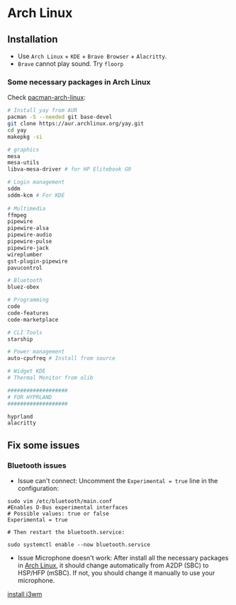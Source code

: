 # Arch Linux

## Installation
- Use `Arch Linux` + `KDE` + `Brave Browser` + `Alacritty`.
- `Brave` cannot play sound. Try `floorp`
### Some necessary packages in Arch Linux
Check [pacman-arch-linux](pacman-arch-linux.md):

```bash
# Install yay from AUR
pacman -S --needed git base-devel
git clone https://aur.archlinux.org/yay.git
cd yay
makepkg -si

# graphics
mesa
mesa-utils
libva-mesa-driver # for HP Elitebook G9

# Login management
sddm
sddm-kcm # For KDE
 
# Multimedia
ffmpeg
pipewire
pipewire-alsa
pipewire-audio
pipewire-pulse
pipewire-jack
wireplumber
gst-plugin-pipewire
pavucontrol

# Bluetooth
bluez-obex

# Programming
code
code-features
code-marketplace

# CLI Tools
starship

# Power management
auto-cpufreq # Install from source

# Widget KDE
# Thermal Monitor from olib

###################
# FOR HYPRLAND
###################

hyprland
alacritty
```

## Fix some issues
### Bluetooth issues
- Issue can't connect:
Uncomment the `Experimental = true` line in the configuration:
```
sudo vim /etc/bluetooth/main.conf
#Enables D-Bus experimental interfaces
# Possible values: true or false
Experimental = true 

# Then restart the bluetooth.service:

sudo systemctl enable --now bluetooth.service
```

- Issue Microphone doesn't work:
After install all the necessary packages in [Arch Linux](arch-linux.md), it should change automatically from A2DP (SBC) to HSP/HFP (mSBC). If not, you should change it manually to use your microphone.


[install i3wm](i3wm-arch.md)
